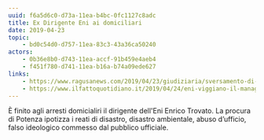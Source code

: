 ```yaml
---
uuid: f6a5d6c0-d73a-11ea-b4bc-0fc1127c8adc
title: Ex Dirigente Eni ai domiciliari
date: 2019-04-23
topic:
    - bd0c54d0-d757-11ea-83c3-43a36ca50240
actors:
    - 0b36e8b0-d743-11ea-accf-91b459e4aeb4
    - f451f780-d741-11ea-b16a-b74a09ede627
links:
    - https://www.ragusanews.com/2019/04/23/giudiziaria/sversamento-di-petrolio-arrestato-lo-sciclitano-enrico-trovato/98718
    - https://www.ilfattoquotidiano.it/2019/04/24/eni-viggiano-il-manager-suicida-denuncio-nel-2013-il-giudice-lo-isolarono-se-ascoltato-disastro-ambientale-evitabile/5130329/
---
```


È finito agli arresti domicialiri il dirigente dell'Eni Enrico Trovato.
La procura di Potenza ipotizza i reati di disastro, disastro ambientale, abuso d’ufficio, falso ideologico commesso dal pubblico ufficiale.
